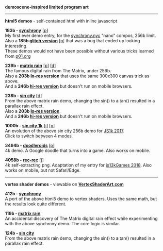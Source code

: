 **demoscene-inspired limited program art**

---
**html5 demos** - self-contained html with inline javascript

**183b - [synchrony](https://shu1.github.io/demo/synchrony.html)** [[p](http://www.pouet.net/prod.php?which=68917 "pouet.net")]  
My first ever demo entry, for the [synchrony.nyc](http://synchrony.nyc) "nano" compos, 256b limit.  
Also a **185b [glitch version](https://shu1.github.io/demo/synchrony-glitch.html)** [[p](http://www.pouet.net/prod.php?which=68921 "pouet.net")] that was a bug that ended up looking interesting.  
These demos would not have been possible without various tricks learned from [p01.org](http://www.p01.org/minicraft/)

**239b - [matrix rain](https://shu1.github.io/demo/matrix-rain.html)** [[p](http://www.pouet.net/prod.php?which=74311 "pouet.net")] [[d](https://www.dwitter.net/d/1199 "dwitter.net")]  
The famous digital rain from The Matrix, under 256b.  
Also a **203b [lo-res version](https://shu1.github.io/demo/matrix-rain-lores.html)** that uses the same 300x300 canvas trick as above.  
And a **246b [hi-res version](https://shu1.github.io/demo/matrix-rain-hires.html)** but doesn't run on mobile browsers.

**238b - [sin city](https://shu1.github.io/demo/sin-city.html)** [[d](https://www.dwitter.net/d/1200 "dwitter.net")]  
From the above matrix rain demo, changing the sin() to a tan() resulted in a parallax rain effect.  
Also a **203b [lo-res version](https://shu1.github.io/demo/sin-city-lores.html)**.  
And a **246b [hi-res version](https://shu1.github.io/demo/sin-city-hires.html)** but doesn't run on mobile browsers.

**1000b - [sin city 1k](https://shu1.github.io/demo/sin-city-1k.html)** [[j](http://js1k.com/2017-magic/demo/2900 "js1k.com")] [[p](http://www.pouet.net/prod.php?which=74312 "pouet.net")]  
An evolution of the above sin city 256b demo for [JS1k 2017](http://js1k.com/2017-magic/).  
Click to switch between 4 modes.

**3494b - [doodleroids](https://shu1.github.io/demo/doodleroids.html)** [[p](http://www.pouet.net/prod.php?which=69044 "pouet.net")]  
4k demo. A Google doodle that turns into a game. Also works on mobile.

**4058b - [rec-rec](https://shu1.github.io/demo/rec-rec.html)** [[j](https://js13kgames.com/entries/rec-rec "js13kgames.com")]  
4k self-extracting png. Adaptation of my entry for [js13kGames 2018](https://js13kgames.com/entries/rec-rec). Also works on mobile, but not Safari/Edge.

---
**vertex shader demos** - viewable on **[VertexShaderArt.com](https://www.vertexshaderart.com)**

**412b - [synchrony](https://www.vertexshaderart.com/art/SJYTAAwib5eJy8voP)**  
A port of the above html5 demo to vertex shaders. Uses the same math, but the results look quite different.

**119b - [matrix rain](https://www.vertexshaderart.com/art/4MXkkkQvDcbZT2bmy)**  
An accidental discovery of The Matrix digital rain effect while experimenting with the above synchrony demo. The core logic is similar.

**124b - [sin city](https://www.vertexshaderart.com/art/Ffs2irmibSP7oFuTu)**  
From the above matrix rain demo, changing the sin() to a tan() resulted in a parallax rain effect.  
